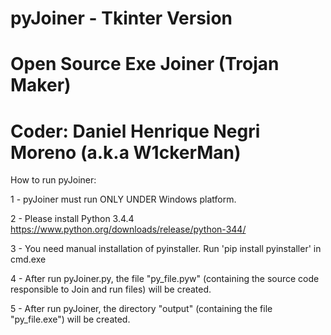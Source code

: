 # pyJoiner - Tkinter Version
# Open Source Exe Joiner (Trojan Maker)
# Coder: Daniel Henrique Negri Moreno (a.k.a W1ckerMan)

How to run pyJoiner:

1 - pyJoiner must run ONLY UNDER Windows platform.


2 - Please install Python 3.4.4 
https://www.python.org/downloads/release/python-344/


3 - You need manual installation of pyinstaller. 
Run 'pip install pyinstaller' in cmd.exe

4 - After run pyJoiner.py, the file "py_file.pyw" (containing the 
source code responsible to Join and run files) will be created.

5 - After run pyJoiner, the directory "output" (containing the 
file "py_file.exe") will be created.
